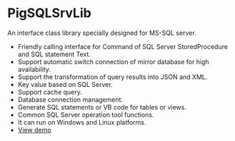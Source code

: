 # PigSQLSrvLib

An interface class library specially designed for MS-SQL server.

 - Friendly calling interface for Command of SQL Server StoredProcedure and SQL statement Text.
 - Support automatic switch connection of mirror database for high availability.
 - Support the transformation of query results into JSON and XML.
 - Key value based on SQL Server.
 - Support cache query.
 - Database connection management.
 - Generate SQL statements or VB code for tables or views.
 - Common SQL Server operation tool functions.
 - It can run on Windows and Linux platforms.
- [View demo ](https://www.nuget.org/packages/PigSQLSrvLibDemo/)